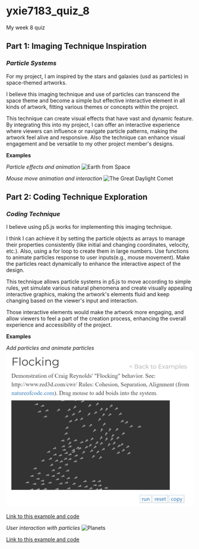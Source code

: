 # yxie7183_quiz_8
My week 8 quiz

## Part 1: Imaging Technique Inspiration
### *Particle Systems*
For my project, I am inspired by the stars and galaxies (usd as particles) in space-themed artworks. 

I believe this imaging technique and use of particles can transcend the space theme and become a simple but effective interactive element in all kinds of artwork, fitting various themes or concepts within the project. 

This technique can create visual effects that have vast and dynamic feature. By integrating this into my project, I can offer an interactive experience where viewers can influence or navigate particle patterns, making the artwork feel alive and responsive. Also the technique can enhance visual engagement and be versatile to my other project member's designs. 

**Examples** 

*Particle effects and animation*
![Earth from Space](https://images-cdn.bridgemanimages.com/api/1.0/image/600wm.LAL.9556540.7055475/453380.jpg)

*Mouse move animation and interaction*
![The Great Daylight Comet](https://images-cdn.bridgemanimages.com/api/1.0/image/600wm.STC.9300130.7055475/306860.jpg)

## Part 2: Coding Technique Exploration
### *Coding Technique*
I believe using p5.js works for implementing this imaging technique.

I think I can achieve it by setting the particle objects as arrays to manage their properties consistently (like initial and changing coordinates, velocity, etc.). Also, using a for loop to create them in large numbers. Use functions to animate particles response to user inputs(e.g., mouse movement). Make the particles react dynamically to enhance the interactive aspect of the design.

This technique allows particle systems in p5.js to move according to simple rules, yet simulate various natural phenomena and create visually appealing interactive graphics, making the artwork's elements fluid and keep changing based on the viewer's input and interaction.

Those interactive elements would make the artwork more engaging, and allow viewers to feel a part of the creation process, enhancing the overall experience and accessibility of the project.

**Examples** 

*Add particles and animate particles*
![Image of Flocking](readmeImages/Flocking.png)

[Link to this example and code](https://p5js.org/examples/simulate-flocking.html)


*User interaction with particles*
![Planets](https://happycoding.io/tutorials/p5js/creating-classes/images/planets-2.gif)

[Link to this example and code](https://happycoding.io/tutorials/p5js/creating-classes/planets)